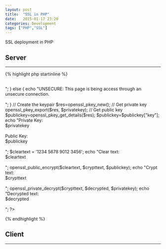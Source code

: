 ```yaml
---
layout: post
title:  "SSL in PHP"
date:   2015-01-17 23:20
categories: Development
tags: ["PHP","SSL"]
---
```


SSL deployment in PHP

## Server
------

{% highlight php startinline %}
<?php

if (isset($_SERVER['HTTPS']) )
{
    echo "SECURE: This page is being accessed through a secure connection.<br><br>";
}
else
{
    echo "UNSECURE: This page is being access through an unsecure connection.<br><br>";
}

// Create the keypair
$res=openssl_pkey_new();

// Get private key
openssl_pkey_export($res, $privatekey);

// Get public key
$publickey=openssl_pkey_get_details($res);
$publickey=$publickey["key"];

echo "Private Key:<BR>$privatekey<br><br>Public Key:<BR>$publickey<BR><BR>";

$cleartext = '1234 5678 9012 3456';

echo "Clear text:<br>$cleartext<BR><BR>";

openssl_public_encrypt($cleartext, $crypttext, $publickey);

echo "Crypt text:<br>$crypttext<BR><BR>";

openssl_private_decrypt($crypttext, $decrypted, $privatekey);

echo "Decrypted text:<BR>$decrypted<br><br>";
?>
{% endhighlight %}


## Client
------

